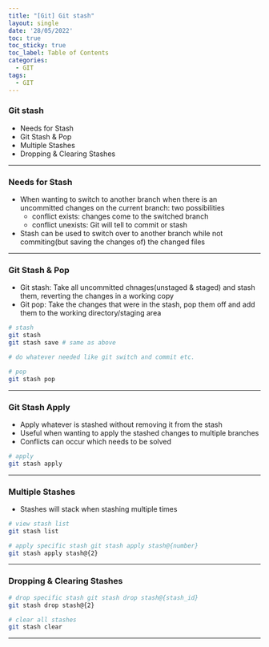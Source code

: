 ```yaml
---
title: "[Git] Git stash"
layout: single
date: '28/05/2022'
toc: true
toc_sticky: true
toc_label: Table of Contents
categories:
  - GIT
tags:
  - GIT
---
```


### Git stash
* Needs for Stash
* Git Stash & Pop
* Multiple Stashes
* Dropping & Clearing Stashes

---

### Needs for Stash
* When wanting to switch to another branch when there is an uncommitted changes on the current branch: two possibilities
  * conflict exists: changes come to the switched branch
  * conflict unexists: Git will tell to commit or stash
* Stash can be used to switch over to another branch while not commiting(but saving the changes of) the changed files

---

### Git Stash & Pop
* Git stash: Take all uncommitted chnages(unstaged & staged) and stash them, reverting the changes in a working copy
* Git pop: Take the changes that were in the stash, pop them off and add them to the working directory/staging area

```bash
# stash
git stash
git stash save # same as above

# do whatever needed like git switch and commit etc.

# pop
git stash pop
```

---

### Git Stash Apply 
* Apply whatever is stashed without removing it from the stash
* Useful when wanting to apply the stashed changes to multiple branches
* Conflicts can occur which needs to be solved

```bash
# apply
git stash apply
```

---

### Multiple Stashes
* Stashes will stack when stashing multiple times

```bash
# view stash list
git stash list

# apply specific stash git stash apply stash@{number}
git stash apply stash@{2}
```

---

### Dropping & Clearing Stashes

```bash
# drop specific stash git stash drop stash@{stash_id}
git stash drop stash@{2}

# clear all stashes
git stash clear
```

---